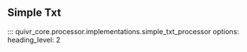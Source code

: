 ## Simple Txt

::: quivr_core.processor.implementations.simple_txt_processor
    options:
      heading_level: 2